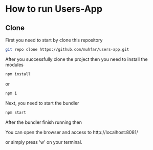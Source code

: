 # How to run Users-App
## Clone

First you need to start by clone this repository

```bash
git repo clone https://github.com/muhfar/users-app.git
```
After you successfully clone the project then you need to install the modules

```bash
npm install
```

or
```bash
npm i
```

Next, you need to start the bundler

```bash
npm start
```

After the bundler finish running then

You can open the browser and access to http://localhost:8081/

or simply press 'w' on your terminal.
